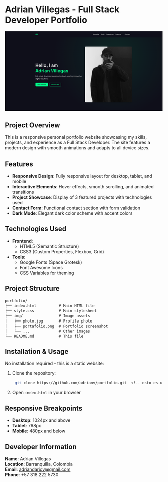# Adrian Villegas - Full Stack Developer Portfolio

![Portfolio Screenshot](./img/portfolio.png)

## Project Overview

This is a responsive personal portfolio website showcasing my skills, projects, and experience as a Full Stack Developer. The site features a modern design with smooth animations and adapts to all device sizes.

## Features

- **Responsive Design**: Fully responsive layout for desktop, tablet, and mobile
- **Interactive Elements**: Hover effects, smooth scrolling, and animated transitions
- **Project Showcase**: Display of 3 featured projects with technologies used
- **Contact Form**: Functional contact section with form validation
- **Dark Mode**: Elegant dark color scheme with accent colors

## Technologies Used

- **Frontend**: 
  - HTML5 (Semantic Structure)
  - CSS3 (Custom Properties, Flexbox, Grid)
- **Tools**:
  - Google Fonts (Space Grotesk)
  - Font Awesome Icons
  - CSS Variables for theming

## Project Structure

```
portfolio/
├── index.html          # Main HTML file
├── style.css           # Main stylesheet
├── img/                # Image assets
│   ├── photo.jpg       # Profile photo
│   ├── portafolio.png  # Portfolio screenshot
│   └── ...             # Other images
└── README.md           # This file
```

## Installation & Usage <!-- esto es un ejemplo -->

No installation required - this is a static website:

1. Clone the repository:
   ```bash
    git clone https://github.com/adrianv/portfolio.git  <!-- esto es un ejemplo -->
   ```
2. Open `index.html` in your browser

## Responsive Breakpoints

- **Desktop**: 1024px and above
- **Tablet**: 768px
- **Mobile**: 480px and below

## Developer Information

**Name**: Adrian Villegas  
**Location**: Barranquilla, Colombia  
**Email**: adriandariov@gmail.com  
**Phone**: +57 318 222 5730  
